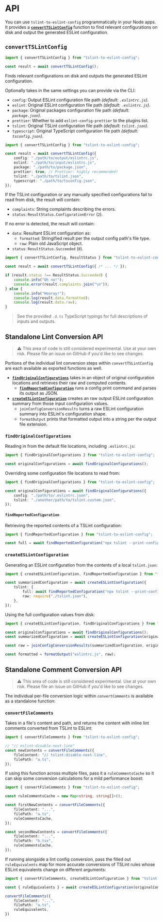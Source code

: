 # API

You can use `tslint-to-eslint-config` programmatically in your Node apps.
It provides a **[`convertTSLintConfig`](#convertTSLintConfig)** function to find relevant configurations on disk and output the generated ESLint configuration.

## `convertTSLintConfig`

```ts
import { convertTSLintConfig } from "tslint-to-eslint-config";

const result = await convertTSLintConfig();
```

Finds relevant configurations on disk and outputs the generated ESLint configuration.

Optionally takes in the same settings you can provide via the CLI:

* `config`: Output ESLint configuration file path _(default: `.eslintrc.js`)_.
* `eslint`: Original ESLint configuration file path _(default: `.eslintrc.js`)_.
* `package`: Original packages configuration file path _(default: `package.json`)_.
* `prettier`: Whether to add `eslint-config-prettier` to the plugins list.
* `tslint`: Original TSLint configuration file path _(default: `tslint.json`)_.
* `typescript`: Original TypeScript configuration file path _(default: `tsconfig.json`)_.

```ts
import { convertTSLintConfig } from "tslint-to-eslint-config";

const result = await convertTSLintConfig({
    config: "./path/to/output/eslintrc.js",
    eslint: "./path/to/input/eslintrc.js",
    package: "./path/to/package.json", 
    prettier: true, // Prettier: highly recommended!
    tslint: "./path/to/tslint.json", 
    typescript: "./path/to/tsconfig.json", 
});
```

If the TSLint configuration or any manually specified configurations fail to read from disk, the result will contain:

* `complaints`: String complaints describing the errors.
* `status`: `ResultStatus.ConfigurationError` (`2`).

If no error is detected, the result will contain:

* `data`: Resultant ESLint configuration as:
    * `formatted`: Stringified result per the output config path's file type.
    * `raw`: Plain old JavaScript object.
* `status`: `ResultStatus.Succeeded` (`0`).

```ts
import { convertTSLintConfig, ResultStatus } from "tslint-to-eslint-config";

const result = await convertTSLintConfig({ /* ... */ });

if (result.status !== ResultStatus.Succeeded) {
    console.info("Oh no!");
    console.error(result.complaints.join("\n"));
} else {
    console.info("Hooray!");
    console.log(result.data.formatted);
    console.log(result.data.raw);
}
```

> See the provided `.d.ts` TypeScript typings for full descriptions of inputs and outputs.

## Standalone Lint Conversion API

> ⚠ This area of code is still considered experimental.
> Use at your own risk.
> Please file an issue on GitHub if you'd like to see changes.

Portions of the individual lint conversion steps within `convertTSLintConfig` are each available as exported functions as well.

* **[`findOriginalConfigurations`](#findOriginalConfigurations)** takes in an object of original configuration locations and retrieves their raw and computed contents.
    * **[`findReportedConfiguration`](#findReportedConfiguration)** runs a config print command and parses its output as JSON.
* **[`createESLintConfiguration`](#createESLintConfiguration)** creates an raw output ESLint configuration summary from those input configuration values.
    * `joinConfigConversionResults` turns a raw ESLint configuration summary into  ESLint's configuration shape.
    * `formatOutput` prints that formatted output into a string per the output file extension.

### `findOriginalConfigurations`

Reading in from the default file locations, including `.eslintrc.js`:

```ts
import { findOriginalConfigurations } from "tslint-to-eslint-config";

const originalConfigurations = await findOriginalConfigurations();
```

Overriding some configuration file locations to read from:

```ts
import { findOriginalConfigurations } from "tslint-to-eslint-config";

const originalConfigurations = await findOriginalConfigurations({
    config: "./path/to/.eslintrc.json",
    tslint: "./another/path/to/tslint.custom.json",
});
```

#### `findReportedConfiguration`

Retrieving the reported contents of a TSLint configuration:

```ts
import { findReportedConfiguration } from "tslint-to-eslint-config";

const full = await findReportedConfiguration("npx tslint --print-config", "./tslint.json");
```

### `createESLintConfiguration`

Generating an ESLint configuration from the contents of a local `tslint.json`:

```ts
import { createESLintConfiguration, findReportedConfiguration } from "tslint-to-eslint-config";

const summarizedConfiguration = await createESLintConfiguration({
    tslint: {
        full: await findReportedConfiguration("npx tslint --print-config", "./tslint.json"),
        raw: require("./tslint.json"),
    },
});
```

Using the full configuration values from disk:

```ts
import { createESLintConfiguration, findOriginalConfigurations } from "tslint-to-eslint-config";

const originalConfigurations = await findOriginalConfigurations();
const summarizedConfiguration = await createESLintConfiguration(originalConfigurations);

const raw = joinConfigConversionResults(summarizedConfiguration, originalConfigurations.data);

const formatted = formatOutput("eslintrc.js", raw);
```

## Standalone Comment Conversion API

> ⚠ This area of code is still considered experimental.
> Use at your own risk.
> Please file an issue on GitHub if you'd like to see changes.

The individual per-file conversion logic within `convertComments` is available as a standalone function:

### `convertFileComments`

Takes in a file's content and path, and returns the content with inline lint comments converted from TSLint to ESLint:

```ts
import { convertFileComments } from "tslint-to-eslint-config";

// "// eslint-disable-next-line"
const newContents = convertFileComments({
    fileContent: "// tslint:disable-next-line",
    filePath: "a.ts",
});
```

If using this function across multiple files, pass it a `ruleCommentsCache` so it can skip some conversion calculations for a mild performance boost:

```ts
import { convertFileComments } from "tslint-to-eslint-config";

const ruleCommentsCache = new Map<string, string[]>();

const firstNewContents = convertFileComments({
    fileContent: "...",
    filePath: "a.ts",
    ruleCommentsCache,
});

const secondNewContents = convertFileComments({
    fileContent: "...",
    filePath: "b.tsx",
    ruleCommentsCache,
});
```

If running alongside a lint config conversion, pass the filled out `ruleEquivalents` map for more accurate conversions of TSLint rules whose ESLint equivalents change on different arguments:

```ts
import { convertFileComments, createESLintConfiguration } from "tslint-to-eslint-config";

const { ruleEquivalents } = await createESLintConfiguration(originalConfigurations);

convertFileComments({
    fileContent: "...",
    filePath: "a.ts",
    ruleEquivalents,
})
```
